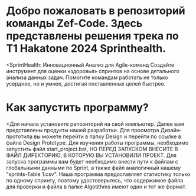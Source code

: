 # Добро пожаловать в репозиторий команды Zef-Code. Здесь представлены решения трека по T1 Hakatone 2024 Sprinthealth.
&lt;SprintHealth: Инновационный Анализ для Agile-команд
Создайте инструмент для оценки «здоровья» спринтов на основе детального анализа данных задач. Помогите командам работать не только усерднее, но и умнее, достигая поставленных целей быстрее.

# Как запустить программу?
&lt;Для начала установите репозиторий на свой компьютер.
Далее вам представлены продукты нашей разработки. 
Для просмотра Дизайн-прототипа вы можете перейти в папку Design и перейти по ссылке в файле Design Prototype.
Для изучения работы программы, необходимо запустить файл start_project.bat, НО ПЕРЕД ЗАПУСКОМ ВНЕСИТЕ В ФАЙЛ ДИРЕКТОРИЮ, В КОТОРУЮ ВЫ УСТАНОВИЛИ ПРОЕКТ.
Для запуска программы вам будет необходимо внести пути к файлам с глобальными данными по Sprint, а также файл аналогичный нашему "sprints-Table 1.csv".
Наша программа предоставляет статистику только по одному спринту, поэтому удостоверьтесь, что содержимое файла для проверки и файла в папке Algotithms 
имеют один и тот же формат.
